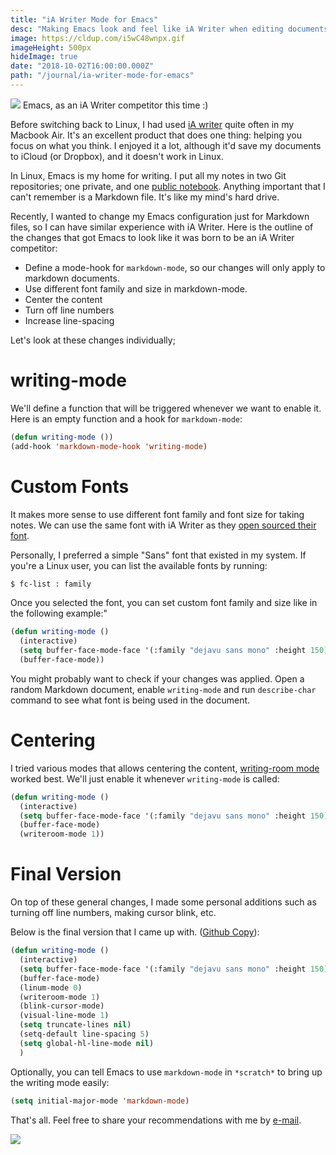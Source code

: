 ```yaml
---
title: "iA Writer Mode for Emacs"
desc: "Making Emacs look and feel like iA Writer when editing documents"
image: https://cldup.com/i5wC48wnpx.gif
imageHeight: 500px
hideImage: true
date: "2018-10-02T16:00:00.000Z"
path: "/journal/ia-writer-mode-for-emacs"
---
```


![](https://cldup.com/i5wC48wnpx.gif)
<span class="img-alt">Emacs, as an iA Writer competitor this time :)</span>

Before switching back to Linux, I had used [iA writer](https://ia.net/writer) quite often in my Macbook Air. It's an excellent product that does one thing: helping you focus on what you think. I enjoyed it a lot, although it'd save my documents to iCloud (or Dropbox), and it doesn't work in Linux.

In Linux, Emacs is my home for writing. I put all my notes in two Git repositories; one private, and one [public notebook](https://github.com/azer/notebook). Anything important that I can't remember is a Markdown file. It's like my mind's hard drive.

Recently, I wanted to change my Emacs configuration just for Markdown files, so I can have similar experience with iA Writer. Here is the outline of the changes that got Emacs to look like it was born to be an iA Writer competitor:

* Define a mode-hook for `markdown-mode`, so our changes will only apply to markdown documents.
* Use different font family and size in markdown-mode.
* Center the content
* Turn off line numbers
* Increase line-spacing

Let's look at these changes individually;

# writing-mode

We'll define a function that will be triggered whenever we want to enable it. Here is an empty function and a hook for `markdown-mode`:

```lisp
(defun writing-mode ())
(add-hook 'markdown-mode-hook 'writing-mode)
```

# Custom Fonts

It makes more sense to use different font family and font size for taking notes. We can use the same font with iA Writer as they [open sourced their font](https://github.com/iaolo/iA-Fonts).

Personally, I preferred a simple "Sans" font that existed in my system. If you're a Linux user, you can list the available fonts by running:

```bash
$ fc-list : family
```

Once you selected the font, you can set custom font family and size like in the following example:"

```lisp
(defun writing-mode ()
  (interactive)
  (setq buffer-face-mode-face '(:family "dejavu sans mono" :height 150))
  (buffer-face-mode))
```

You might probably want to check if your changes was applied. Open a random Markdown document, enable `writing-mode` and run `describe-char` command to see what font is being used in the document.

# Centering

I tried various modes that allows centering the content, [writing-room mode](https://github.com/joostkremers/writeroom-mode) worked best. We'll just enable it whenever `writing-mode` is called:

```lisp
(defun writing-mode ()
  (interactive)
  (setq buffer-face-mode-face '(:family "dejavu sans mono" :height 150))
  (buffer-face-mode)
  (writeroom-mode 1))
```

# Final Version

On top of these general changes, I made some personal additions such as turning off line numbers, making cursor blink, etc.

Below is the final version that I came up with. ([Github Copy](https://github.com/azer/spacemacs-files/blob/master/writing-mode/funcs.el#L3)):

```lisp
(defun writing-mode ()
  (interactive)
  (setq buffer-face-mode-face '(:family "dejavu sans mono" :height 150))
  (buffer-face-mode)
  (linum-mode 0)
  (writeroom-mode 1)
  (blink-cursor-mode)
  (visual-line-mode 1)
  (setq truncate-lines nil)
  (setq-default line-spacing 5)
  (setq global-hl-line-mode nil)
  )
```

Optionally, you can tell Emacs to use `markdown-mode` in `*scratch*` to bring up the writing mode easily:

```lisp
(setq initial-major-mode 'markdown-mode)
```

That's all. Feel free to share your recommendations with me by [e-mail](mailto:azer@roadbeats.com).

![](https://c2.staticflickr.com/2/1935/43239104260_4a26ceb627_b.jpg)
